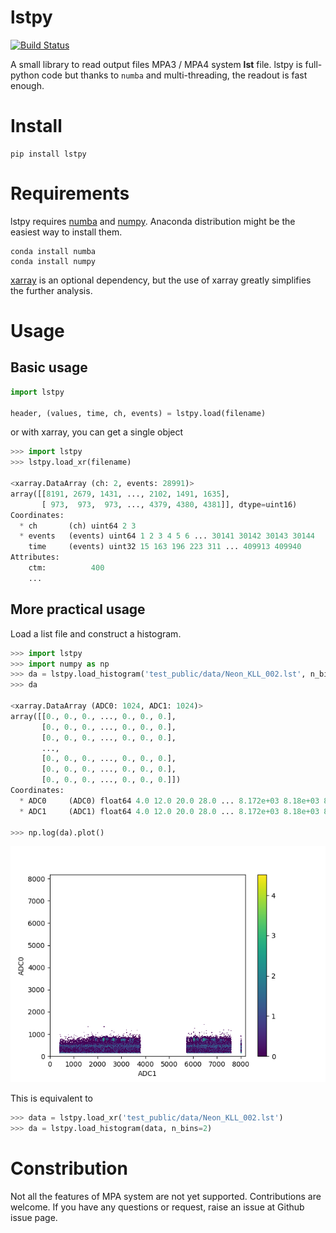 # lstpy
[![Build Status](https://travis-ci.org/fujiisoup/lstpy.svg?branch=master)](https://travis-ci.org/fujiisoup/lstpy)

A small library to read output files MPA3 / MPA4 system **lst** file.
lstpy is full-python code but thanks to `numba` and multi-threading, the readout is fast enough.

# Install

```
pip install lstpy
```

# Requirements

lstpy requires [numba](https://numba.pydata.org/numba-doc/dev/index.html)
and [numpy](https://docs.scipy.org/doc/).
Anaconda distribution might be the easiest way to install them.

```
conda install numba
conda install numpy
```

[xarray](https://xarray.pydata.org) is an optional dependency, but the use of
xarray greatly simplifies the further analysis.

# Usage

## Basic usage

```python
import lstpy

header, (values, time, ch, events) = lstpy.load(filename)
```

or with xarray, you can get a single object

```python
>>> import lstpy
>>> lstpy.load_xr(filename)

<xarray.DataArray (ch: 2, events: 28991)>
array([[8191, 2679, 1431, ..., 2102, 1491, 1635],
       [ 973,  973,  973, ..., 4379, 4380, 4381]], dtype=uint16)
Coordinates:
  * ch       (ch) uint64 2 3
  * events   (events) uint64 1 2 3 4 5 6 ... 30141 30142 30143 30144
    time     (events) uint32 15 163 196 223 311 ... 409913 409940
Attributes:
    ctm:          400
    ...
```


## More practical usage

Load a list file and construct a histogram.

```python
>>> import lstpy
>>> import numpy as np
>>> da = lstpy.load_histogram('test_public/data/Neon_KLL_002.lst', n_bins=2)
>>> da

<xarray.DataArray (ADC0: 1024, ADC1: 1024)>
array([[0., 0., 0., ..., 0., 0., 0.],
       [0., 0., 0., ..., 0., 0., 0.],
       [0., 0., 0., ..., 0., 0., 0.],
       ...,
       [0., 0., 0., ..., 0., 0., 0.],
       [0., 0., 0., ..., 0., 0., 0.],
       [0., 0., 0., ..., 0., 0., 0.]])
Coordinates:
  * ADC0     (ADC0) float64 4.0 12.0 20.0 28.0 ... 8.172e+03 8.18e+03 8.188e+03
  * ADC1     (ADC1) float64 4.0 12.0 20.0 28.0 ... 8.172e+03 8.18e+03 8.188e+03

>>> np.log(da).plot()
```

![alt text](doc/test.png "Histogram")

This is equivalent to
```python
>>> data = lstpy.load_xr('test_public/data/Neon_KLL_002.lst')
>>> da = lstpy.load_histogram(data, n_bins=2)
```


# Constribution

Not all the features of MPA system are not yet supported. Contributions are welcome.
If you have any questions or request, raise an issue at Github issue page.
